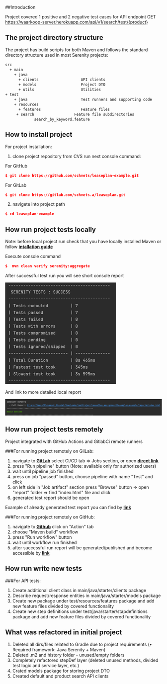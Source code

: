 ##Introduction 

Project covered 1 positive and 2 negative test cases for API endpoint GET https://waarkoop-server.herokuapp.com/api/v1/search/test/{product}

## The project directory structure
The project has build scripts for both Maven and follows the standard directory structure used in most Serenity projects:
```Gherkin
src
  + main
    + java
      + clients                   API clients
      + models                    Project DTO
      + utils                     Utilities
+ test
    + java                        Test runners and supporting code
    + resources
      + features                  Feature files
     + search                  Feature file subdirectories 
             search_by_keyword.feature
```

## How to install project
For project installation:
1) clone project repository from CVS run next console command:

For GitHub
```json
$ git clone https://github.com/schvets/leaseplan-example.git
```

For GitLab
```json
$ git clone https://gitlab.com/schvets.a/leaseplan.git
```
2) navigete into project path 
```json
$ cd leaseplan-example
```

## How run project tests locally
Note: before local project run check that you have locally installed Maven or follow [**intallation guide**](https://maven.apache.org/install.html)

Execute console command 
```json
$  mvn clean verify serenity:aggregate
```
After successful test run you will see short console report

![img.png](img.png)

And link to more detailed local report 

![img_1.png](img_1.png)

## How run project tests remotely 
Project integrated with GitHub Actions and GitlabCi remote runners

###For running project remotely on GilLab: 
1) navigate to [**GitLab**](https://gitlab.com/schvets.a/leaseplan.git) select CI/CD tab => Jobs section, or open [**direct link**](https://gitlab.com/schvets.a/leaseplan/-/pipelines)
2) press "Run pipeline" button (Note: available only for authorized users)
3) wait until pipeline job finished 
4) press on job "passed" button, choose pipeline with name "Test" and click 
5) on left side in "Job artifact" section press "Browse" button => open "report" folder => find "index.html" file and click 
6) generated test report should be open 

Example of already generated test report you can find by [**link**](https://schvets.a.gitlab.io/-/leaseplan/-/jobs/2660711991/artifacts/reports/index.html)

###For running project remotely on GitHub:
1) navigate to [**Github**](https://github.com/schvets/leaseplan-example.git) click on "Action" tab
2) choose "Maven build" workflow
3) press "Run workflow" button
4) wait until workflow run finished
5) after successful run report will be generated/published and become accessible by [**link**](https://schvets.github.io/leaseplan-example/)

## How run write new tests
###For API tests:
1) Create additional client class in main/java/starter/clients package
2) Describe request/response entities in main/java/starter/models package
3) Create new package under test/resources/features package and add new feature files divided by covered functionality
4) Create new step definitions under test/java/starter/stapdefinitions package and add new feature files divided by covered functionality

## What was refactored in initial project
1) Deleted all dirs/files related to Gradle due to project requirements (• Required framework: Java Serenity + Maven)
2) Deleted .m2 and history folder  - unused/empty folders
3) Completely refactored stepDef layer (deleted unused methods, divided test logic and service layer, etc.)
4) Crated models package for storing project DTO
5) Created default and product search API clients
